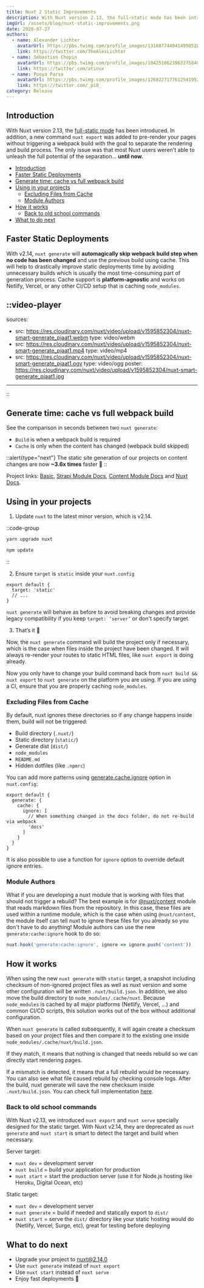 ```yaml
---
title: Nuxt 2 Static Improvements
description: With Nuxt version 2.13, the full-static mode has been introduced. In addition, a new command nuxt export was added to pre-render your pages without triggering a webpack build with the goal to separate the rendering and build process. The only issue was that most Nuxt users weren't able to unleash the full potential of the separation... until now.
imgUrl: /assets/blog/nuxt-static-improvements.png
date: 2020-07-27
authors:
  - name: Alexander Lichter
    avatarUrl: https://pbs.twimg.com/profile_images/1316077440414998528/mY2rcM7__400x400.jpg
    link: https://twitter.com/TheAlexLichter
  - name: Sébastien Chopin
    avatarUrl: https://pbs.twimg.com/profile_images/1042510623962275840/1Iw_Mvud_400x400.jpg
    link: https://twitter.com/atinux
  - name: Pooya Parsa
    avatarUrl: https://pbs.twimg.com/profile_images/1268227177612541952/9-fujxqt_400x400.jpg
    link: https://twitter.com/_pi0_
category: Release
---
```


## Introduction

With Nuxt version 2.13, the [full-static mode](/announcements/going-full-static) has been introduced. In addition, a new command `nuxt export` was added to pre-render your pages without triggering a webpack build with the goal to separate the rendering and build process. The only issue was that most Nuxt users weren't able to unleash the full potential of the separation... **until now.**

- [Introduction](#introduction)
- [Faster Static Deployments](#faster-static-deployments)
- [Generate time: cache vs full webpack build](#generate-time-cache-vs-full-webpack-build)
- [Using in your projects](#using-in-your-projects)
  - [Excluding Files from Cache](#excluding-files-from-cache)
  - [Module Authors](#module-authors)
- [How it works](#how-it-works)
  - [Back to old school commands](#back-to-old-school-commands)
- [What to do next](#what-to-do-next)

## Faster Static Deployments

With v2.14, `nuxt generate` will **automagically skip webpack build step when no code has been changed** and use the previous build using cache. This will help to drastically improve static deployments time by avoiding unnecessary builds which is usually the most time-consuming part of generation process. Cache support is **platform-agnostic** and works on Netlify, Vercel, or any other CI/CD setup that is caching `node_modules`.

::video-player
---
sources:
- src: https://res.cloudinary.com/nuxt/video/upload/v1595852304/nuxt-smart-generate_pjaat1.webm
  type: video/webm
- src: https://res.cloudinary.com/nuxt/video/upload/v1595852304/nuxt-smart-generate_pjaat1.mp4
  type: video/mp4
- src: https://res.cloudinary.com/nuxt/video/upload/v1595852304/nuxt-smart-generate_pjaat1.ogv
  type: video/ogg
poster: https://res.cloudinary.com/nuxt/video/upload/v1595852304/nuxt-smart-generate_pjaat1.jpg
---
::

## Generate time: cache vs full webpack build

See the comparison in seconds between two `nuxt generate`:

- `Build` is when a webpack build is required
- `Cache` is only when the content has changed (webpack build skipped)

<bar-chart-cache-build></bar-chart-cache-build>

::alert{type="next"}
The static site generation of our projects on content changes are now **~3.6x times** faster 🚀
::

Project links: [Basic](https://github.com/pi0/nuxt-static-demo), [Strapi Module Docs](https://github.com/nuxt-community/strapi-module/tree/master/docs), [Content Module Docs](https://github.com/nuxt/content/tree/master/docs) and [Nuxt Docs](https://github.com/nuxt/nuxtjs.org).

## Using in your projects

1. Update `nuxt` to the latest minor version, which is v2.14.

::code-group
```bash [Yarn]
yarn upgrade nuxt
```
```bash [NPM]
npm update
```
::

2. Ensure `target` is `static` inside your `nuxt.config`

```js{}[nuxt.config.js]
export default {
  target: 'static'
  // ...
}
```

`nuxt generate` will behave as before to avoid breaking changes and provide legacy compatibility if you keep `target: ‘server’` or don't specify target.

3. That’s it 🙌

Now, the `nuxt generate` command will build the project only if necessary, which is the case when files inside the project have been changed. It will always re-render your routes to static HTML files, like `nuxt export` is doing already.

Now you only have to change your build command back from `nuxt build && nuxt export` to `nuxt generate` on the platform you are using. If you are using a CI, ensure that you are properly caching `node_modules`.

### Excluding Files from Cache

By default, nuxt ignores these directories so if any change happens inside them, build will not be triggered:

- Build directory (`.nuxt/`)
- Static directory (`static/`)
- Generate dist (`dist/`)
- `node_modules`
- `README.md`
- Hidden dotfiles (like `.npmrc`)

You can add more patterns using [generate.cache.ignore](/docs/configuration-glossary/configuration-generate#cache) option in `nuxt.config`:

```js{}[nuxt.config.js]
export default {
  generate: {
    cache: {
      ignore: [
        // When something changed in the docs folder, do not re-build via webpack
        'docs'
      ]
    }
  }
}
```

It is also possible to use a function for `ignore` option to override default ignore entries.

### Module Authors

What if you are developing a nuxt module that is working with files that should not trigger a rebuild? The best example is for [@nuxt/content](https://content.nuxtjs.org) module that reads markdown files from the repository. In this case, these files are used within a runtime module, which is the case when using `@nuxt/content`, the module itself can tell nuxt to ignore these files for you already so you don't have to do anything! Module authors can use the new `generate:cache:ignore` hook to do so:

```js
nuxt.hook('generate:cache:ignore', ignore => ignore.push('content'))
```

## How it works

When using the new `nuxt generate` with `static` target, a snapshot including checksum of non-ignored project files as well as nuxt version and some other configuration will be written `.nuxt/build.json`. In addition, we also move the build directory to `node_modules/.cache/nuxt`. Because `node_modules` is cached by all major platforms (Netlify, Vercel, ...) and common CI/CD scripts, this solution works out of the box without additional configuration.

When `nuxt generate` is called subsequently, it will again create a checksum based on your project files and then compare it to the existing one inside `node_modules/.cache/nuxt/build.json`.

If they match, it means that nothing is changed that needs rebuild so we can directly start rendering pages.

If a mismatch is detected, it means that a full rebuild would be necessary. You can also see what file caused rebuild by checking console logs. After the build, nuxt generate will save the new checksum inside `.nuxt/build.json`. You can check full implementation [here](https://github.com/nuxt/nuxt.js/pull/7712).

### Back to old school commands

With Nuxt v2.13, we introduced `nuxt export` and `nuxt serve` specially designed for the static target. With Nuxt v2.14, they are deprecated as `nuxt generate` and `nuxt start` is smart to detect the target and build when necessary.

Server target:

- `nuxt dev` = development server
- `nuxt build` = build your application for production
- `nuxt start` = start the production server (use it for Node.js hosting like Heroku, Digital Ocean, etc)

Static target:

- `nuxt dev` = development server
- `nuxt generate` = build if needed and statically export to `dist/`
- `nuxt start` = serve the `dist/` directory like your static hosting would do (Netlify, Vercel, Surge, etc), great for testing before deploying

## What to do next

- Upgrade your project to [nuxt@2.14.0](https://github.com/nuxt/nuxt.js/releases/tag/v2.14.0)
- Use `nuxt generate` instead of `nuxt export`
- Use `nuxt start` instead of `nuxt serve`
- Enjoy fast deployments 🤙
